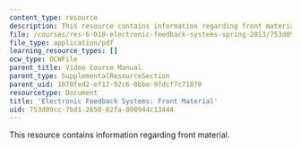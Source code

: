 ```yaml
---
content_type: resource
description: This resource contains information regarding front material.
file: /courses/res-6-010-electronic-feedback-systems-spring-2013/753d09cc7bd1265082fa098944c13444_MITRES_6-010S13_frnt_mater.pdf
file_type: application/pdf
learning_resource_types: []
ocw_type: OCWFile
parent_title: Video Course Manual
parent_type: SupplementalResourceSection
parent_uid: 1870fed2-ef12-92c6-8bbe-9fdcf7c71870
resourcetype: Document
title: 'Electronic Feedback Systems: Front Material'
uid: 753d09cc-7bd1-2650-82fa-098944c13444
---
```

This resource contains information regarding front material.

